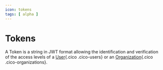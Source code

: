 ```yaml
---
icon: tokens
tags: [ alpha ]
---
```

# Tokens

A Token is a string in JWT format allowing the identification and verification of the access levels of a [User](/concepts/owners/users){.cico .cico-users} or an [Organization](/concepts/owners/organizations){.cico .cico-organizations}.
